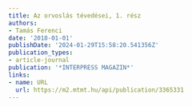```yaml
---
title: Az orvoslás tévedései, 1. rész
authors:
- Tamás Ferenci
date: '2018-01-01'
publishDate: '2024-01-29T15:58:20.541356Z'
publication_types:
- article-journal
publication: '*INTERPRESS MAGAZIN*'
links:
- name: URL
  url: https://m2.mtmt.hu/api/publication/3365331
---
```

